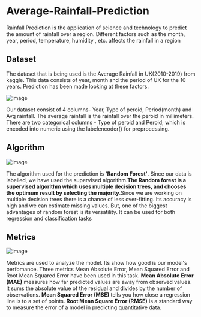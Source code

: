 # Average-Rainfall-Prediction
Rainfall Prediction is the application of science and technology to predict the amount of rainfall over a region. Different factors such as the month, year, period, temperature, humidity , etc. affects the rainfall in a region

 ## Dataset
 
The dataset that is being used is the Average Rainfall in UK(2010-2019) from kaggle.
This data consists of year, month and the period of UK for the 10 years. Prediction has been made looking at these factors.

![image](https://user-images.githubusercontent.com/54113500/125158488-2eff7a80-e18f-11eb-89cf-bbd8ba559520.png)

Our dataset consist of 4 columns- Year, Type of peroid, Period(month) and Avg rainfall. The average rainfall is the rainfall over the peroid in millimeters. There are two categorical columns - Type of peroid and Peroid; which is encoded into numeric using the labelencoder() for preprocessing. 

## Algorithm 

![image](https://user-images.githubusercontent.com/54113500/125158683-47bc6000-e190-11eb-9deb-e68f49ba4c5d.png)

The algorithm used for the prediction is ****'Random Forest'****. Since our data is labelled, we have used the supervised algorithm.****The Random forest is a supervised algorithm which uses multiple decision trees, and chooses the optimum result by selecting the majority****.Since we are working on multiple decision trees there is a chance of less over-fitting. Its accuracy is high and we can estimate missing values. But, one of the biggest advantages of random forest is its versatility. It can be used for both regression and classification tasks

## Metrics

![image](https://user-images.githubusercontent.com/54113500/125158790-f95b9100-e190-11eb-838e-da75fe56b2f7.png)

Metrics are used to analyze the model. Its show how good is our model's perfomance. Three metrics Mean Absolute Error, Mean Squared Error and Root Mean Squared Error have been used in this task. 
****Mean Absolute Error (MAE)**** measures how far predicted values are away from observed values. It sums the absolute value of the residual and divides by the number of observations.
****Mean Squared Error (MSE)**** tells you how close a regression line is to a set of points. 
****Root Mean Square Error (RMSE)**** is a standard way to measure the error of a model in predicting quantitative data.
